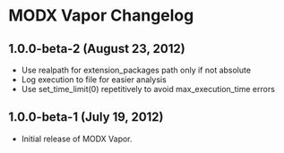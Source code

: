 # MODX Vapor Changelog

## 1.0.0-beta-2 (August 23, 2012)

- Use realpath for extension_packages path only if not absolute
- Log execution to file for easier analysis
- Use set_time_limit(0) repetitively to avoid max_execution_time errors

## 1.0.0-beta-1 (July 19, 2012)

- Initial release of MODX Vapor.